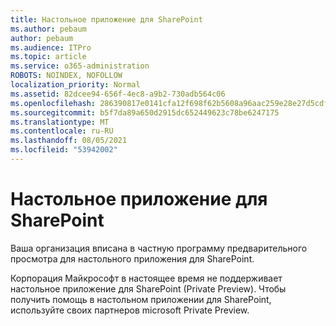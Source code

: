 ```yaml
---
title: Настольное приложение для SharePoint
ms.author: pebaum
author: pebaum
ms.audience: ITPro
ms.topic: article
ms.service: o365-administration
ROBOTS: NOINDEX, NOFOLLOW
localization_priority: Normal
ms.assetid: 82dcee94-656f-4ec8-a9b2-730adb564c06
ms.openlocfilehash: 286390817e0141cfa12f698f62b5608a96aac259e28e27d5cdf6e0b1a935d752
ms.sourcegitcommit: b5f7da89a650d2915dc652449623c78be6247175
ms.translationtype: MT
ms.contentlocale: ru-RU
ms.lasthandoff: 08/05/2021
ms.locfileid: "53942002"
---
```

# <a name="desktop-app-for-sharepoint"></a>Настольное приложение для SharePoint

Ваша организация вписана в частную программу предварительного просмотра для настольного приложения для SharePoint.

Корпорация Майкрософт в настоящее время не поддерживает настольное приложение для SharePoint (Private Preview). Чтобы получить помощь в настольном приложении для SharePoint, используйте своих партнеров microsoft Private Preview.

